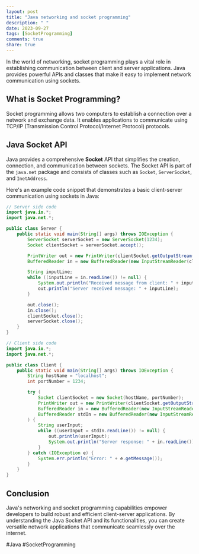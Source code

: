 ```yaml
---
layout: post
title: "Java networking and socket programming"
description: " "
date: 2023-09-27
tags: [SocketProgramming]
comments: true
share: true
---
```


In the world of networking, socket programming plays a vital role in establishing communication between client and server applications. Java provides powerful APIs and classes that make it easy to implement network communication using sockets.

## What is Socket Programming?
Socket programming allows two computers to establish a connection over a network and exchange data. It enables applications to communicate using TCP/IP (Transmission Control Protocol/Internet Protocol) protocols.

## Java Socket API
Java provides a comprehensive **Socket** API that simplifies the creation, connection, and communication between sockets. The Socket API is part of the `java.net` package and consists of classes such as `Socket`, `ServerSocket`, and `InetAddress`.

Here's an example code snippet that demonstrates a basic client-server communication using sockets in Java:

```java
// Server side code
import java.io.*;
import java.net.*;

public class Server {
    public static void main(String[] args) throws IOException {
        ServerSocket serverSocket = new ServerSocket(1234);
        Socket clientSocket = serverSocket.accept();

        PrintWriter out = new PrintWriter(clientSocket.getOutputStream(), true);
        BufferedReader in = new BufferedReader(new InputStreamReader(clientSocket.getInputStream()));

        String inputLine;
        while ((inputLine = in.readLine()) != null) {
            System.out.println("Received message from client: " + inputLine);
            out.println("Server received message: " + inputLine);
        }

        out.close();
        in.close();
        clientSocket.close();
        serverSocket.close();
    }
}
```

```java
// Client side code
import java.io.*;
import java.net.*;

public class Client {
    public static void main(String[] args) throws IOException {
        String hostName = "localhost";
        int portNumber = 1234;

        try (
            Socket clientSocket = new Socket(hostName, portNumber);
            PrintWriter out = new PrintWriter(clientSocket.getOutputStream(), true);
            BufferedReader in = new BufferedReader(new InputStreamReader(clientSocket.getInputStream()));
            BufferedReader stdIn = new BufferedReader(new InputStreamReader(System.in))
        ) {
            String userInput;
            while ((userInput = stdIn.readLine()) != null) {
                out.println(userInput);
                System.out.println("Server response: " + in.readLine());
            }
        } catch (IOException e) {
            System.err.println("Error: " + e.getMessage());
        }
    }
}
```

## Conclusion
Java's networking and socket programming capabilities empower developers to build robust and efficient client-server applications. By understanding the Java Socket API and its functionalities, you can create versatile network applications that communicate seamlessly over the internet.

#Java #SocketProgramming